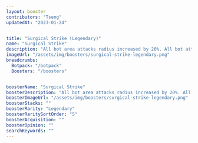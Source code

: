```yaml
---
layout: booster
contributors: "Tseng"
updatedAt: "2023-01-24"


title: "Surgical Strike (Legendary)"
name: "Surgical Strike"
description: "All bot area attacks radius increased by 20%. All bot attacks have 8% critical chance (critical hits deal double damage) - "
imageUrl: "/assets/img/boosters/surgical-strike-legendary.png"
breadcrumbs:
  Botpack: "/botpack"
  Boosters: "/boosters"


boosterName: "Surgical Strike"
boosterDescription: "All bot area attacks radius increased by 20%. All bot attacks have 8% critical chance (critical hits deal double damage)"
boosterImageUrl: "/assets/img/boosters/surgical-strike-legendary.png"
boosterStacks: ""
boosterRarity: "Legendary"
boosterRaritySortOrder: "5"
boosterAcquisition: ""
boosterOpinion: ""
searchKeywords: ""
---
```



